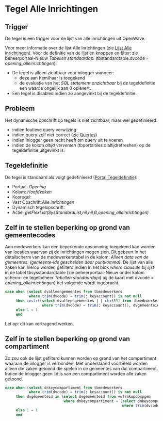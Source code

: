 # Tegel Alle Inrichtingen

## Trigger

De tegel is een trigger voor de lijst van alle inrichtingen uit OpenWave.

Voor meer informatie over de lijst Alle Inrichtingen (zie [Lijst Alle inrichtingen](/docs/probleemoplossing/module_overstijgende_schermen/zaken_inrichtingen_locaties/inrichtingen.md)). Voor de definitie van de lijst en knoppen en filter: zie beheerportaal-Nieuw *Tabellen standaardapi* (tbstandardtable.dvcode = *opening_alleinrichtingen*).

  * De tegel is alleen zichtbaar voor inlogger wanneer: 
    * deze aan hem/haar is toegekend 
    * de evaluatie van het *SQL statement onzichtbaar* bij de tegeldefinitie een waarde ongelijk aan 0 oplevert. 
  * Een tegel is disabled indien zo aangevinkt bij de tegeldefinitie.

## Probleem

Het dynamische opschrift op tegels is niet zichtbaar, maar wel gedefinieerd:

  * indien foutieve query verwijzing 
  * indien query zelf niet correct (zie [Queries](/docs/instellen_inrichten/queries.md))
  * indien inlogger geen recht heeft om query uit te voeren
  * indien de kolom *altijd verversen* (tbportaltiles.dlaltijdrefreshen) op de tegeldefinitie uitgevinkt is.

## Tegeldefinitie

De tegel is standaard als volgt gedefinieerd ([Portal Tegeldefinitie](/docs/instellen_inrichten/portaldefinitie/portal_tegel.md)):

  * Portaal: *Opening*
  * Kolom: *Hoofdzaken*
  * Kopregel:
  * Vast Opschrift:*Alle inrichtingen*
  * Dynamisch tegelopschrift:
  * Actie: *getFlexList(SysStandardList,nil,nil,G,opening_alleinrichtingen)*

## Zelf in te stellen beperking op grond van gemeentecodes

Aan medewerkers kan een beperkende opsomming toegekend kan worden van locaties waarvan zij de inrichtingen mogen zien. Dit gebeurt in het detailscherm van de medewerkerstabel in de kolom:  *Alleen data van de gemeentes: (gemeente-ids gescheiden door puntkomma)*. De lijst van alle zaken kan hierop worden gefilterd indien in het blok *where clausule bij lijst* in de tabel tbsysstandardtable (zie beheerportaal-Nieuw onder kolom scherm- en tegelbeheer *Tabellen standaardapi*) bij  de kaart met dvcode = *opening_alleinrichtingen*) het volgende wordt ingebracht.

```sql
case when (select dvalleengemeentes from tbmedewerkers 
           where trim(dvcode) = trim(: keyaccount)) is not null 
     then instr((select dvalleengemeentes | | chr(59) from tbmedewerkers 
                 where trim(dvcode) = trim(: keyaccount)), dvgemeenteid | | chr(59)) > 0 
     else 1 = 1 
     end
```

Let op: dit kan  vertragend werken.

## Zelf in te stellen beperking op grond van compartiment

Zo zou ook de lijst gefilterd kunnen worden op grond van het compartiment waaraan de inlogger is verbonden. Met onderstaand voorbeeld worden alleen die zaken getoond die spelen in de gemeentes van dat compartiment. Indien de inlogger geen lid is van een compartiment worden alle zaken getoond.

```sql
case when (select dnkeycompartiment from tbmedewerkers 
           where trim(dvcode) = trim(: keyaccount)) is not null 
     then dvgemeenteid in (select dvgemeenteid from vwfrmkopcompgem 
                           where dnkeycompartiment = (select dnkeycompartiment from tbmedewerkers 
                                                      where trim(dvcode) = trim(: keyaccount))) 
     else 1 = 1 
     end
```

